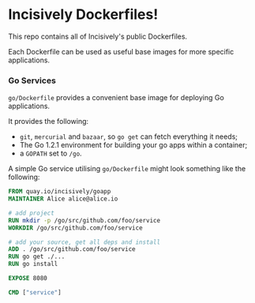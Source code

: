 # Incisively Dockerfiles!

This repo contains all of Incisively's public Dockerfiles.

Each Dockerfile can be used as useful base images for more specific
applications.


### Go Services

`go/Dockerfile` provides a convenient base image for deploying Go
applications.

It provides the following:
 - `git`, `mercurial` and `bazaar`, so `go get` can fetch everything it needs;
 - The Go 1.2.1 environment for building your go apps within a container;
 - a `GOPATH` set to `/go`.

A simple Go service utilising `go/Dockerfile` might look something like
the following:

```dockerfile
FROM quay.io/incisively/goapp
MAINTAINER Alice alice@alice.io

# add project
RUN mkdir -p /go/src/github.com/foo/service
WORKDIR /go/src/github.com/foo/service

# add your source, get all deps and install
ADD . /go/src/github.com/foo/service
RUN go get ./...
RUN go install

EXPOSE 8080

CMD ["service"]
```
